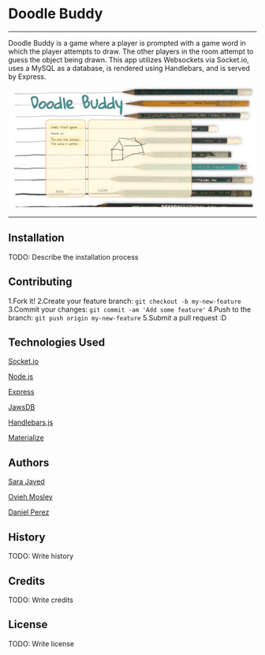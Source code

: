 # Doodle Buddy

---

Doodle Buddy is a game where a player is prompted with a game word in which the player attempts to draw. The other players in the room attempt to guess the object being drawn. This app utilizes Websockets via Socket.io, uses a MySQL as a database, is rendered using Handlebars, and is served by Express.

![Site Preview](public/assets/img/screencapture.png)

---

## Installation

TODO: Describe the installation process

## Contributing

1.Fork it!
2.Create your feature branch: `git checkout -b my-new-feature`
3.Commit your changes: `git commit -am 'Add some feature'`
4.Push to the branch: `git push origin my-new-feature`
5.Submit a pull request :D

## Technologies Used

[Socket.io](https://socket.io/)

[Node.js](https://nodejs.org/en/)

[Express](https://expressjs.com/)

[JawsDB](https://www.jawsdb.com/)

[Handlebars.js](http://handlebarsjs.com/)

[Materialize](http://materializecss.com/)

## Authors

[Sara Javed](https://github.com/SJaved0327)

[Ovieh Mosley](https://github.com/ovieh)

[Daniel Perez](https://github.com/perez6736)

## History

TODO: Write history

## Credits

TODO: Write credits

## License

TODO: Write license

